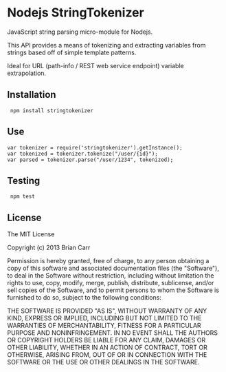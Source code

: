 Nodejs StringTokenizer
==========================

JavaScript string parsing micro-module for Nodejs.

This API provides a means of tokenizing and extracting variables
from strings based off of simple template patterns.

Ideal for URL (path-info / REST web service endpoint) variable extrapolation.

Installation
---------------
     npm install stringtokenizer

Use
---------------
    var tokenizer = require('stringtokenizer').getInstance();
    var tokenized = tokenizer.tokenize("/user/{id}");
    var parsed = tokenizer.parse("/user/1234", tokenized);

Testing
---------------
     npm test

License
-------
The MIT License

Copyright (c) 2013 Brian Carr

Permission is hereby granted, free of charge, to any person obtaining a copy
of this software and associated documentation files (the "Software"), to deal
in the Software without restriction, including without limitation the rights
to use, copy, modify, merge, publish, distribute, sublicense, and/or sell
copies of the Software, and to permit persons to whom the Software is
furnished to do so, subject to the following conditions:

THE SOFTWARE IS PROVIDED "AS IS", WITHOUT WARRANTY OF ANY KIND, EXPRESS OR
IMPLIED, INCLUDING BUT NOT LIMITED TO THE WARRANTIES OF MERCHANTABILITY,
FITNESS FOR A PARTICULAR PURPOSE AND NONINFRINGEMENT. IN NO EVENT SHALL THE
AUTHORS OR COPYRIGHT HOLDERS BE LIABLE FOR ANY CLAIM, DAMAGES OR OTHER
LIABILITY, WHETHER IN AN ACTION OF CONTRACT, TORT OR OTHERWISE, ARISING FROM,
OUT OF OR IN CONNECTION WITH THE SOFTWARE OR THE USE OR OTHER DEALINGS IN
THE SOFTWARE.